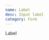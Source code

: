 ```yaml
---
name: Label
desc: Input label
category: Form
---
```


<core-knobs hideEvents tab="src"  name="core-label">
<core-label>Label</core-label>
</core-knobs>
